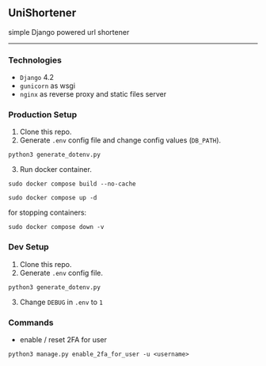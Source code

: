 ## UniShortener

simple Django powered url shortener

---

### Technologies
- `Django` 4.2
- `gunicorn` as wsgi
- `nginx` as reverse proxy and static files server

### Production Setup
1. Clone this repo.
2. Generate `.env` config file and change config values (`DB_PATH`).
```
python3 generate_dotenv.py
```
3. Run docker container.
```
sudo docker compose build --no-cache
```
```
sudo docker compose up -d
```

for stopping containers:
```
sudo docker compose down -v
```

### Dev Setup
1. Clone this repo.
2. Generate `.env` config file.
```
python3 generate_dotenv.py
```
3. Change `DEBUG` in `.env` to `1`

### Commands
- enable / reset 2FA for user
```
python3 manage.py enable_2fa_for_user -u <username>
```
